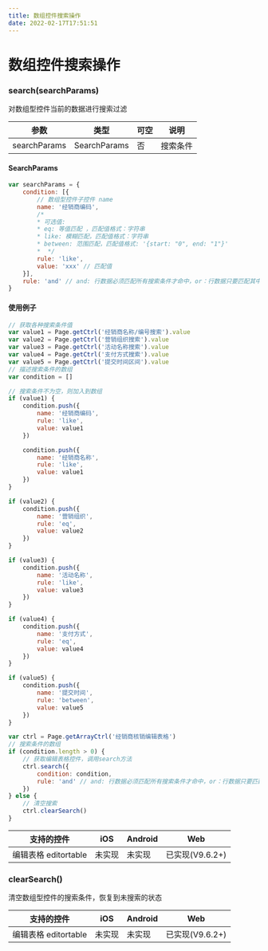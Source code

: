 ```yaml
---
title: 数组控件搜索操作
date: 2022-02-17T17:51:51
---
```


# 数组控件搜索操作

### **search(searchParams)**

对数组型控件当前的数据进行搜索过滤

|参数|类型|可空|说明|
|---|---|---|---|
|searchParams|SearchParams|否|搜索条件|

#### SearchParams

```js
var searchParams = {
    condition: [{
        // 数组型控件子控件 name
        name: '经销商编码',
        /*
        * 可选值:
        * eq: 等值匹配 ，匹配值格式：字符串
        * like: 模糊匹配，匹配值格式：字符串
        * between: 范围匹配，匹配值格式: '{start: "0", end: "1"}'
        *  */
        rule: 'like',
        value: 'xxx' // 匹配值
    }], 
    rule: 'and' // and: 行数据必须匹配所有搜索条件才命中，or：行数据只要匹配其中一个搜索条件就能命中
}
```

#### 使用例子

```js
// 获取各种搜索条件值
var value1 = Page.getCtrl('经销商名称/编号搜索').value
var value2 = Page.getCtrl('营销组织搜索').value
var value3 = Page.getCtrl('活动名称搜索').value
var value4 = Page.getCtrl('支付方式搜索').value
var value5 = Page.getCtrl('提交时间区间').value
// 描述搜索条件的数组
var condition = []

// 搜索条件不为空，则加入到数组
if (value1) {
    condition.push({
        name: '经销商编码',
        rule: 'like',
        value: value1
    })

    condition.push({
        name: '经销商名称',
        rule: 'like',
        value: value1
    })
}

if (value2) {
    condition.push({
        name: '营销组织',
        rule: 'eq',
        value: value2
    })
}

if (value3) {
    condition.push({
        name: '活动名称',
        rule: 'like',
        value: value3
    })
}

if (value4) {
    condition.push({
        name: '支付方式',
        rule: 'eq',
        value: value4
    })
}

if (value5) {
    condition.push({
        name: '提交时间',
        rule: 'between',
        value: value5
    })
}

var ctrl = Page.getArrayCtrl('经销商核销编辑表格')
// 搜索条件的数组
if (condition.length > 0) {
    // 获取编辑表格控件，调用search方法
    ctrl.search({
        condition: condition,
        rule: 'and' // and: 行数据必须匹配所有搜索条件才命中，or：行数据只要匹配其中一个搜索条件就能命中
    })
} else {
    // 清空搜索
    ctrl.clearSearch()
}
```

|支持的控件|iOS|Android|Web|
|---|---|---|---|
|编辑表格 editortable|<font>未实现</font>|<font>未实现</font>|已实现(V9.6.2+)|

### **clearSearch()**

清空数组型控件的搜索条件，恢复到未搜索的状态

|支持的控件|iOS|Android|Web|
|---|---|---|---|
|编辑表格 editortable|<font>未实现</font>|<font>未实现</font>|已实现(V9.6.2+)|